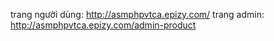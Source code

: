 trang người dùng: http://asmphpvtca.epizy.com/
trang admin: http://asmphpvtca.epizy.com/admin-product
